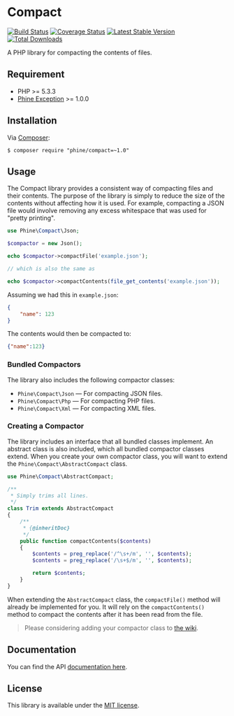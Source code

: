 Compact
=======

[![Build Status][]](https://travis-ci.org/phine/lib-compact)
[![Coverage Status][]](https://coveralls.io/r/phine/lib-compact)
[![Latest Stable Version][]](https://packagist.org/packages/phine/compact)
[![Total Downloads][]](https://packagist.org/packages/phine/compact)

A PHP library for compacting the contents of files.

Requirement
-----------

- PHP >= 5.3.3
- [Phine Exception] >= 1.0.0

Installation
------------

Via [Composer][]:

    $ composer require "phine/compact=~1.0"

Usage
-----

The Compact library provides a consistent way of compacting files and their
contents. The purpose of the library is simply to reduce the size of the
contents without affecting how it is used. For example, compacting a JSON
file would involve removing any excess whitespace that was used for "pretty
printing".

```php
use Phine\Compact\Json;

$compactor = new Json();

echo $compactor->compactFile('example.json');

// which is also the same as

echo $compactor->compactContents(file_get_contents('example.json'));
```

Assuming we had this in `example.json`:

```json
{
    "name": 123
}
```

The contents would then be compacted to:

```json
{"name":123}
```

### Bundled Compactors

The library also includes the following compactor classes:

- `Phine\Compact\Json` &mdash; For compacting JSON files.
- `Phine\Compact\Php` &mdash; For compacting PHP files.
- `Phine\Compact\Xml` &mdash; For compacting XML files.

### Creating a Compactor

The library includes an interface that all bundled classes implement. An
abstract class is also included, which all bundled compactor classes extend.
When you create your own compactor class, you will want to extend the
`Phine\Compact\AbstractCompact` class.

```php
use Phine\Compact\AbstractCompact;

/**
 * Simply trims all lines.
 */
class Trim extends AbstractCompact
{
    /**
     * {@inheritDoc}
     */
    public function compactContents($contents)
    {
        $contents = preg_replace('/^\s+/m', '', $contents);
        $contents = preg_replace('/\s+$/m', '', $contents);

        return $contents;
    }
}
```

When extending the `AbstractCompact` class, the `compactFile()` method will
already be implemented for you. It will rely on the `compactContents()` method
to compact the contents after it has been read from the file.

> Please considering adding your compactor class to [the wiki][].

Documentation
-------------

You can find the API [documentation here][].

License
-------

This library is available under the [MIT license](LICENSE).

[Build Status]: https://travis-ci.org/phine/lib-compact.png?branch=master
[Coverage Status]: https://coveralls.io/repos/phine/lib-compact/badge.png
[Latest Stable Version]: https://poser.pugx.org/phine/compact/v/stable.png
[Total Downloads]: https://poser.pugx.org/phine/compact/downloads.png
[Phine Exception]: https://github.com/phine/lib-exception
[Phine Observer]: https://github.com/phine/lib-observer
[Phine Path]: https://github.com/phine/lib-path
[Composer]: http://getcomposer.org/
[the wiki]: https://github.com/phine/lib-compact/wiki
[documentation here]: http://phine.github.io/lib-compact
